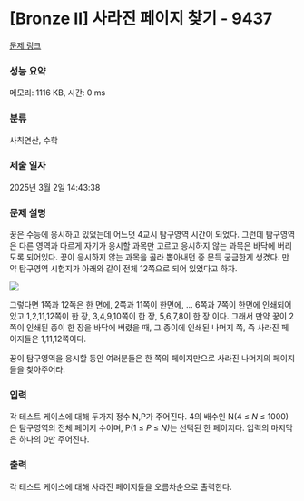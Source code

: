 # [Bronze II] 사라진 페이지 찾기 - 9437 

[문제 링크](https://www.acmicpc.net/problem/9437) 

### 성능 요약

메모리: 1116 KB, 시간: 0 ms

### 분류

사칙연산, 수학

### 제출 일자

2025년 3월 2일 14:43:38

### 문제 설명

<p>꿍은 수능에 응시하고 있었는데 어느덧 4교시 탐구영역 시간이 되었다. 그런데 탐구영역은 다른 영역과 다르게 자기가 응시할 과목만 고르고 응시하지 않는 과목은 바닥에 버리도록 되어있다. 꿍이 응시하지 않는 과목을 골라 뽑아내던 중 문득 궁금한게 생겼다. 만약 탐구영역 시험지가 아래와 같이 전체 12쪽으로 되어 있었다고 하자. </p>

<p><img src="https://www.acmicpc.net/upload/images2/newspaper.png"></p>

<p>그렇다면 1쪽과 12쪽은 한 면에, 2쪽과 11쪽이 한면에, ... 6쪽과 7쪽이 한면에 인쇄되어 있고 1,2,11,12쪽이 한 장, 3,4,9,10쪽이 한 장, 5,6,7,8이 한 장 이다. 그래서 만약 꿍이 2쪽이 인쇄된 종이 한 장을 바닥에 버렸을 때, 그 종이에 인쇄된 나머지 쪽, 즉 사라진 페이지들은 1,11,12쪽이다.</p>

<p>꿍이 탐구영역을 응시할 동안 여러분들은 한 쪽의 페이지만으로 사라진 나머지의 페이지들을 찾아주어라.</p>

### 입력 

 <p>각 테스트 케이스에 대해 두가지 정수 N,P가 주어진다. 4의 배수인 N(4 ≤ <em>N</em> ≤ 1000)은 탐구영역의 전체 페이지 수이며, P(1 ≤ <em>P</em> ≤ <em>N)</em>는 선택된 한 페이지다. 입력의 마지막은 하나의 0만 주어진다.</p>

### 출력 

 <p>각 테스트 케이스에 대해 사라진 페이지들을 오름차순으로 출력한다.</p>

